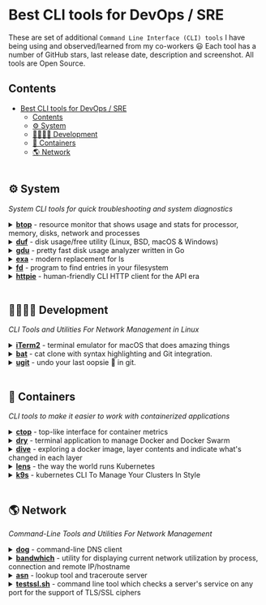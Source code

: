 # Best CLI tools for DevOps / SRE
These are set of additional `Command Line Interface (CLI) tools` I have being using and observed/learned from my co-workers 😃 Each tool has a number of GitHub stars, last release date, description and screenshot. All tools are Open Source.

## Contents

- [Best CLI tools for DevOps / SRE](#best-cli-tools-for-devops--sre)
  - [Contents](#contents)
  - [⚙️ System](#️-system)
  - [👨‍💻👩‍💻 Development](#-development)
  - [💎 Containers](#-containers)
  - [🌎 Network](#-network)
<br><br>

## ⚙️ System
_System CLI tools for quick troubleshooting and system diagnostics_

<details><summary><b><a href="https://github.com/aristocratos/btop">btop</a></b> - resource monitor that shows usage and stats for processor, memory, disks, network and processes</summary>
<br>

[![Repo stars](https://img.shields.io/github/stars/aristocratos/btop?style=for-the-badge)](https://github.com/aristocratos/btop/stargazers)
[![Release Date](https://img.shields.io/github/release-date/aristocratos/btop?label=last%20release%20date&style=for-the-badge)](https://github.com/aristocratos/btop/releases/latest)
[![Release](https://img.shields.io/github/release/aristocratos/btop.svg?style=for-the-badge)](https://github.com/aristocratos/btop/releases/latest)
<br>
<p>Easy to use, with a game inspired menu system. Full mouse support, all buttons with a highlighted key is clickable and mouse scroll works in process list and menu boxes.
 Function for showing detailed stats for selected process. Ability to filter processes. Easy switching between sorting options. Tree view of processes. Send any signal to selected process.</p>
<img width="600" alt="btop resource monitor that shows usage and stats for processor, memory, disks, network and processes" src="assets/images/system/btop_1.png" />
<br><br>
<img width="600" alt="btop resource monitor that shows usage and stats for processor, memory, disks, network and processes" src="assets/images/system/btop_2.png" />
<br><br>
<img width="600" alt="btop resource monitor that shows usage and stats for processor, memory, disks, network and processes" src="assets/images/system/btop_3.png" />
</details>

<details><summary><b><a href="https://github.com/muesli/duf">duf</a></b> - disk usage/free utility (Linux, BSD, macOS & Windows)</summary>
<br>

[![Repo stars](https://img.shields.io/github/stars/muesli/duf?style=for-the-badge)](https://github.com/muesli/duf/stargazers)
[![Release Date](https://img.shields.io/github/release-date/muesli/duf?label=last%20release%20date&style=for-the-badge)](https://github.com/muesli/duf/releases/latest)
[![Release](https://img.shields.io/github/release/muesli/duf.svg?style=for-the-badge)](https://github.com/muesli/duf/releases/latest)
<br>
<img width="600" alt="duf is a Disk Usage/Free Utility (Linux, BSD, macOS & Windows)" src="assets/images/system/duf.png" />
</details>

<details><summary><b><a href="https://github.com/dundee/gdu">gdu</a></b> - pretty fast disk usage analyzer written in Go</summary>
<br>

[![Repo stars](https://img.shields.io/github/stars/dundee/gdu?style=for-the-badge)](https://github.com/dundee/gdu/stargazers)
[![Release Date](https://img.shields.io/github/release-date/dundee/gdu?label=last%20release%20date&style=for-the-badge)](https://github.com/dundee/gdu/releases/latest)
[![Release](https://img.shields.io/github/release/dundee/gdu.svg?style=for-the-badge)](https://github.com/dundee/gdu/releases/latest)
<br>
<p>go DiskUsage() - Pretty fast disk usage analyzer written in Go. Gdu is intended primarily for SSD disks where it can fully utilize parallel processing. However HDDs work as well, but the performance gain is not so huge.</p>
<img width="600" alt="gdu pretty fast disk usage analyzer written in Go" src="assets/images/system/gdu_1.png" />
<br><br>
<img width="600" alt="gdu pretty fast disk usage analyzer written in Go" src="assets/images/system/gdu_2.png" />
</details>

<details><summary><b><a href="https://github.com/ogham/exa">exa</a></b> - modern replacement for ls</summary>
<br>

[![Repo stars](https://img.shields.io/github/stars/ogham/exa?style=for-the-badge)](https://github.com/ogham/exa/stargazers)
[![Release Date](https://img.shields.io/github/release-date/ogham/exa?label=last%20release%20date&style=for-the-badge)](https://github.com/ogham/exa/releases/latest)
[![Release](https://img.shields.io/github/release/ogham/exa.svg?style=for-the-badge)](https://github.com/ogham/exa/releases/latest)
<br>
<p>exa is a modern replacement for the venerable file-listing command-line program ls that ships with Unix and Linux operating systems, giving it more features and better defaults. It uses colours to distinguish file types and metadata. It knows about symlinks, extended attributes, and Git. And it’s small, fast, and just one single binary.</p>
<p>By deliberately making some decisions differently, exa attempts to be a more featureful, more user-friendly version of ls. For more information, see exa’s website.</p>
<img width="600" alt="exa is a modern replacement for ls" src="assets/images/system/exa.png" />
</details>

<details><summary><b><a href="https://github.com/sharkdp/fd">fd</a></b> - program to find entries in your filesystem</summary>
<br>

[![Repo stars](https://img.shields.io/github/stars/sharkdp/fd?style=for-the-badge)](https://github.com/sharkdp/fd/stargazers)
[![Release Date](https://img.shields.io/github/release-date/sharkdp/fd?label=last%20release%20date&style=for-the-badge)](https://github.com/sharkdp/fd/releases/latest)
[![Release](https://img.shields.io/github/release/sharkdp/fd.svg?style=for-the-badge)](https://github.com/sharkdp/fd/releases/latest)
<br>
<p>It is a simple, fast and user-friendly alternative to find. While it does not aim to support all of find's powerful functionality, it provides sensible (opinionated) defaults for a majority of use cases.</p>
<img width="600" alt="fd is a program to find entries in your filesystem" src="assets/images/system/fd.svg" />
</details>

<details><summary><b><a href="https://github.com/httpie/httpie">httpie</a></b> - human-friendly CLI HTTP client for the API era</summary>
<br>

[![Repo stars](https://img.shields.io/github/stars/httpie/httpie?style=for-the-badge)](https://github.com/httpie/httpie/stargazers)
[![Release Date](https://img.shields.io/github/release-date/httpie/httpie?label=last%20release%20date&style=for-the-badge)](https://github.com/httpie/httpie/releases/latest)
[![Release](https://img.shields.io/github/release/httpie/httpie.svg?style=for-the-badge)](https://github.com/httpie/httpie/releases/latest)
<br>
<p>HTTPie (pronounced aitch-tee-tee-pie) is a command-line HTTP client. Its goal is to make CLI interaction with web services as human-friendly as possible. HTTPie is designed for testing, debugging, and generally interacting with APIs & HTTP servers. The http & https commands allow for creating and sending arbitrary HTTP requests. They use simple and natural syntax and provide formatted and colorized output.</p>
<img width="600" alt="httpie human-friendly CLI HTTP client for the API era" src="assets/images/system/httpie.gif" />
</details>
<br>

## 👨‍💻👩‍💻 Development
_CLI Tools and Utilities For Network Management in Linux_

<details><summary><b><a href="https://github.com/gnachman/iTerm2">iTerm2</a></b> - terminal emulator for macOS that does amazing things</summary>
<br>

[![Repo stars](https://img.shields.io/github/stars/gnachman/iTerm2?style=for-the-badge)](https://github.com/gnachman/iTerm2/stargazers)
<br>
<p>iTerm2 brings the terminal into the modern age with features you never knew you always wanted. iTerm2 has a lot of features: Split Panes, Hotkey Window, Search, Autocomplete, Copy Mode, Paste History, Configurability, 24-bit Color, Notification Center Support, Readability, Tagged Profiles, Multi-Lingual, Smart Selection, Shell Integration, Inline Images etc.</p>
<img width="600" alt="k9s kubernetes CLI To Manage Your Clusters In Style" src="assets/images/development/iterm2.webp" />
</details>

<details><summary><b><a href="https://github.com/sharkdp/bat">bat</a></b> - cat clone with syntax highlighting and Git integration.</summary>
<br>

[![Repo stars](https://img.shields.io/github/stars/sharkdp/bat?style=for-the-badge)](https://github.com/sharkdp/bat/stargazers)
[![Release Date](https://img.shields.io/github/release-date/sharkdp/bat?label=last%20release%20date&style=for-the-badge)](https://github.com/sharkdp/bat/releases/latest)
[![Release](https://img.shields.io/github/release/sharkdp/bat.svg?style=for-the-badge)](https://github.com/sharkdp/bat/releases/latest)
<br>
<p>bat supports syntax highlighting for a large number of programming and markup languages. bat communicates with git to show modifications with respect to the index (see left side bar). You can use the -A/--show-all option to show and highlight non-printable characters.</p>
<img width="600" alt="bat cat clone with syntax highlighting and Git integration" src="assets/images/development/bat/bat_1.png" />
<br>
<img width="600" alt="bat cat clone with syntax highlighting and Git integration" src="assets/images/development/bat/bat_2.png" />
<br>
<img width="600" alt="bat cat clone with syntax highlighting and Git integration" src="assets/images/development/bat/bat_3.png" />
</details>

<details><summary><b><a href="https://github.com/Bhupesh-V/ugit">ugit</a></b> - undo your last oopsie 🙈️ in git.</summary>
<br>

[![Repo stars](https://img.shields.io/github/stars/Bhupesh-V/ugit?style=for-the-badge)](https://github.com/Bhupesh-V/ugit/stargazers)
[![Release Date](https://img.shields.io/github/release-date/Bhupesh-V/ugit?label=last%20release%20date&style=for-the-badge)](https://github.com/Bhupesh-V/ugit/releases/latest)
[![Release](https://img.shields.io/github/release/Bhupesh-V/ugit.svg?style=for-the-badge)](https://github.com/Bhupesh-V/ugit/releases/latest)
<br>
<p>You ran an accidental git command you didn't want to. You don't want to waste your time searching on how to undo ... Because you want to focus on problems at hand and not on Git (You don't like context switching). Because ugit is cool 😃</p>
<img width="600" alt="ugit undo your last oopsie in git" src="assets/images/development/ugit.gif" />
</details>
<br>

## 💎 Containers
_CLI tools to make it easier to work with containerized applications_

<details><summary><b><a href="https://github.com/bcicen/ctop">ctop</a></b> - top-like interface for container metrics</summary>
<br>

[![Repo stars](https://img.shields.io/github/stars/bcicen/ctop?style=for-the-badge)](https://github.com/bcicen/ctop/stargazers)
[![Release Date](https://img.shields.io/github/release-date/bcicen/ctop?label=last%20release%20date&style=for-the-badge)](https://github.com/bcicen/ctop/releases/latest)
[![Release](https://img.shields.io/github/release/bcicen/ctop.svg?style=for-the-badge)](https://github.com/bcicen/ctop/releases/latest)
<br>
<p>ctop provides a concise and condensed overview of real-time metrics for multiple containers, as well as a single container view for inspecting a specific container. ctop comes with built-in support for Docker and runC.</p>
<img width="600" alt="ctop top-like interface for container metrics" src="assets/images/containers/ctop/ctop_1.gif" />
<br><br>
<img width="600" alt="ctop top-like interface for container metrics" src="assets/images/containers/ctop/ctop_2.gif" />
</details>

<details><summary><b><a href="https://github.com/moncho/dry">dry</a></b> - terminal application to manage Docker and Docker Swarm</summary>
<br>

[![Repo stars](https://img.shields.io/github/stars/moncho/dry?style=for-the-badge)](https://github.com/moncho/dry/stargazers)
[![Release Date](https://img.shields.io/github/release-date/moncho/dry?label=last%20release%20date&style=for-the-badge)](https://github.com/moncho/dry/releases/latest)
[![Release](https://img.shields.io/github/release/moncho/dry.svg?style=for-the-badge)](https://github.com/moncho/dry/releases/latest)
<br>
<p>It shows information about Containers, Images and Networks, and, if running a Swarm cluster, it shows information about Nodes, Service, Stacks and the rest of Swarm constructs. It can be used with both local or remote Docker daemons.</p>
<img width="600" alt="dry is a terminal application to manage Docker and Docker Swarm" src="assets/images/containers/dry.png" />
</details>

<details><summary><b><a href="https://github.com/wagoodman/dive">dive</a></b> - exploring a docker image, layer contents and indicate what's changed in each layer</summary>
<br>

[![Repo stars](https://img.shields.io/github/stars/wagoodman/dive?style=for-the-badge)](https://github.com/wagoodman/dive/stargazers)
[![Release Date](https://img.shields.io/github/release-date/wagoodman/dive?label=last%20release%20date&style=for-the-badge)](https://github.com/wagoodman/dive/releases/latest)
[![Release](https://img.shields.io/github/release/wagoodman/dive.svg?style=for-the-badge)](https://github.com/wagoodman/dive/releases/latest)
<br>
<p>A tool for exploring a docker image, layer contents, and discovering ways to shrink the size of your Docker/OCI image. Show Docker image contents broken down by layer, estimate "image efficiency", quick build/analysis cycles and CI Integration.</p>
<img width="600" alt="dive exploring a docker image, layer contents and indicate what's changed in each layer" src="assets/images/containers/dive.gif" />
</details>

<details><summary><b><a href="https://github.com/lensapp/lens">lens</a></b> - the way the world runs Kubernetes</summary>
<br>

[![Repo stars](https://img.shields.io/github/stars/lensapp/lens?style=for-the-badge)](https://github.com/lensapp/lens/stargazers)
[![Release Date](https://img.shields.io/github/release-date/lensapp/lens?label=last%20release%20date&style=for-the-badge)](https://github.com/lensapp/lens/releases/latest)
[![Release](https://img.shields.io/github/release/lensapp/lens.svg?style=for-the-badge)](https://github.com/lensapp/lens/releases/latest)
<br>
<p>Lens IDE provides the full situational awareness for everything that runs in Kubernetes. It's lowering the barrier of entry for people just getting started and radically improving productivity for people with more experience.</p>
<img width="600" alt="lens the way the world runs Kubernetes" src="assets/images/containers/lens.png" />
</details>

<details><summary><b><a href="https://github.com/derailed/k9s">k9s</a></b> - kubernetes CLI To Manage Your Clusters In Style</summary>
<br>

[![Repo stars](https://img.shields.io/github/stars/derailed/k9s?style=for-the-badge)](https://github.com/derailed/k9s/stargazers)
[![Release Date](https://img.shields.io/github/release-date/derailed/k9s?label=last%20release%20date&style=for-the-badge)](https://github.com/derailed/k9s/releases/latest)
[![Release](https://img.shields.io/github/release/derailed/k9s.svg?style=for-the-badge)](https://github.com/derailed/k9s/releases/latest)
<br>
<p>K9s provides a terminal UI to interact with your Kubernetes clusters. The aim of this project is to make it easier to navigate, observe and manage your applications in the wild. K9s continually watches Kubernetes for changes and offers subsequent commands to interact with your observed resources.</p>
<img width="600" alt="k9s kubernetes CLI To Manage Your Clusters In Style" src="assets/images/containers/k9s/k9s_1.png" />
<br>
<img width="600" alt="k9s kubernetes CLI To Manage Your Clusters In Style" src="assets/images/containers/k9s/k9s_2.png" />
<br>
<img width="600" alt="k9s kubernetes CLI To Manage Your Clusters In Style" src="assets/images/containers/k9s/k9s_3.png" />
</details>
<br>

## 🌎 Network
_Command-Line Tools and Utilities For Network Management_

<details><summary><b><a href="https://github.com/ogham/dog">dog</a></b> - command-line DNS client</summary>
<br>

[![Repo stars](https://img.shields.io/github/stars/ogham/dog?style=for-the-badge)](https://github.com/ogham/dog/stargazers)
[![Release Date](https://img.shields.io/github/release-date/ogham/dog?label=last%20release%20date&style=for-the-badge)](https://github.com/ogham/dog/releases/latest)
[![Release](https://img.shields.io/github/release/ogham/dog.svg?style=for-the-badge)](https://github.com/ogham/dog/releases/latest)
<br>
<p>dog is a command-line DNS client, like dig. It has colourful output, understands normal command-line argument syntax, supports the DNS-over-TLS and DNS-over-HTTPS protocols, and can emit JSON.</p>
<img width="600" alt="dog command-line DNS client" src="assets/images/network/dog.png" />
</details>

<details><summary><b><a href="https://github.com/imsnif/bandwhich">bandwhich</a></b> - utility for displaying current network utilization by process, connection and remote IP/hostname</summary>
<br>

[![Repo stars](https://img.shields.io/github/stars/imsnif/bandwhich?style=for-the-badge)](https://github.com/imsnif/bandwhich/stargazers)
[![Release Date](https://img.shields.io/github/release-date/imsnif/bandwhich?label=last%20release%20date&style=for-the-badge)](https://github.com/imsnif/bandwhich/releases/latest)
[![Release](https://img.shields.io/github/release/imsnif/bandwhich.svg?style=for-the-badge)](https://github.com/imsnif/bandwhich/releases/latest)
<br>
<p>bandwhich sniffs a given network interface and records IP packet size, cross referencing it with the /proc filesystem on linux, lsof on macOS, or using WinApi on windows. It is responsive to the terminal window size, displaying less info if there is no room for it. It will also attempt to resolve ips to their host name in the background using reverse DNS on a best effort basis.</p>
<img width="600" alt="bandwhich utility for displaying current network utilization by process, connection and remote IP/hostname" src="assets/images/network/bandwhich.gif" />
</details>

<details><summary><b><a href="https://github.com/nitefood/asn">asn</a></b> - lookup tool and traceroute server</summary>
<br>

[![Repo stars](https://img.shields.io/github/stars/nitefood/asn?style=for-the-badge)](https://github.com/nitefood/asn/stargazers)
[![Release Date](https://img.shields.io/github/release-date/nitefood/asn?label=last%20release%20date&style=for-the-badge)](https://github.com/nitefood/asn/releases/latest)
[![Release](https://img.shields.io/github/release/nitefood/asn.svg?style=for-the-badge)](https://github.com/nitefood/asn/releases/latest)
<br>
<p>ASN / RPKI validity / BGP stats / IPv4v6 / Prefix / ASPath / Organization / IP reputation / IP geolocation / IP fingerprinting / Network recon / lookup tool / Web traceroute server.</p>
➡️ IPv4 lookup with IP type detection (Anycast, Hosting/DC) and classification as known good
<img width="600" alt="asn lookup tool and traceroute server" src="assets/images/network/asn/asn_1.png" />
<br><br>

➡️ IPv4 lookup (bad reputation IP) with threat analysis/scoring, CPE/CVE identification and open ports reporting
<img width="600" alt="asn lookup tool and traceroute server" src="assets/images/network/asn/asn_2.png" />
<br><br>

➡️ IP fingerprinting with advanced datacenter+region identification, known vulnerabilities affecting the target and honeypot identification according to Shodan data
<img width="600" alt="asn lookup tool and traceroute server" src="assets/images/network/asn/asn_3.png" />
<br><br>

➡️ Autonomous system number lookup with BGP stats, peering and prefix informations
<img width="600" alt="asn lookup tool and traceroute server" src="assets/images/network/asn/asn_4.png" />
<br><br>

➡️ Hostname/URL lookup<br>
<img width="600" alt="asn lookup tool and traceroute server" src="assets/images/network/asn/asn_5.png" />
<br><br>

➡️ ASPath trace to www.github.com
<img width="600" alt="asn lookup tool and traceroute server" src="assets/images/network/asn/asn_6.png" />
<br><br>

➡️ Performing bulk extraction, geolocation and stats for IPs from a logfile
<img width="600" alt="asn lookup tool and traceroute server" src="assets/images/network/asn/asn_7.png" />
<br><br>
</details>

<details><summary><b><a href="https://github.com/drwetter/testssl.sh">testssl.sh</a></b> - command line tool which checks a server's service on any port for the support of TLS/SSL ciphers</summary>
<br>

[![Repo stars](https://img.shields.io/github/stars/drwetter/testssl.sh?style=for-the-badge)](https://github.com/drwetter/testssl.sh/stargazers)
[![Release Date](https://img.shields.io/github/release-date/drwetter/testssl.sh?label=last%20release%20date&style=for-the-badge)](https://github.com/drwetter/testssl.sh/releases/latest)
[![Release](https://img.shields.io/github/release/drwetter/testssl.sh.svg?style=for-the-badge)](https://github.com/drwetter/testssl.sh/releases/latest)
<br>
<p>testssl.sh is a free command line tool which checks a server's service on any port for the support of TLS/SSL ciphers, protocols as well as recent cryptographic flaws and more.</p>
<img width="600" alt="testssl.sh command line tool which checks a server's service on any port for the support of TLS/SSL ciphers" src="assets/images/network/testssl/testssl_1.png" />
<img width="600" alt="testssl.sh command line tool which checks a server's service on any port for the support of TLS/SSL ciphers" src="assets/images/network/testssl/testssl_2.png" />
<img width="600" alt="testssl.sh command line tool which checks a server's service on any port for the support of TLS/SSL ciphers" src="assets/images/network/testssl/testssl_3.png" />
</details>